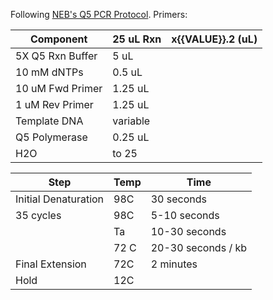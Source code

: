 Following [NEB's Q5 PCR Protocol](https://www.neb.com/protocols/2013/12/13/pcr-using-q5-high-fidelity-dna-polymerase-m0491). Primers: 

| Component        | 25 uL Rxn | x{{VALUE}}.2 (uL) |
| ---------------- | --------- | ----------------- |
| 5X Q5 Rxn Buffer | 5 uL      |                   |
| 10 mM dNTPs      | 0.5 uL    |                   |
| 10 uM Fwd Primer | 1.25 uL   |                   |
| 1 uM Rev Primer  | 1.25 uL   |                   |
| Template DNA     | variable  |                   |
| Q5 Polymerase    | 0.25 uL   |                   |
| H2O              | to 25     |                   |

<!-- TBLFM: $3=($2 * ({{VALUE}} * 1.2));%.2f -->

| Step                 | Temp | Time               |
| -------------------- | ---- | ------------------ |
| Initial Denaturation | 98C  | 30 seconds         |
| 35 cycles            | 98C  | 5-10 seconds       |
|                      | Ta   | 10-30 seconds      |
|                      | 72 C | 20-30 seconds / kb |
| Final Extension      | 72C  | 2 minutes          |
| Hold                 | 12C  |                    |
